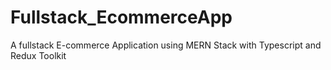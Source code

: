 # Fullstack_EcommerceApp
A fullstack E-commerce Application using MERN Stack with Typescript and Redux Toolkit
